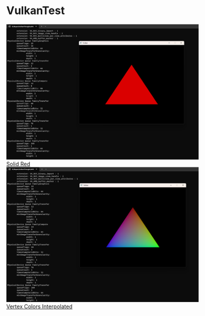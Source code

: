 # VulkanTest
[![](https://github.com/r2d2Proton/VulkanTest/blob/main/images/ndc.png)Solid Red]()
[![](https://github.com/r2d2Proton/VulkanTest/blob/main/images/vertexColors.png)Vertex Colors Interpolated]()